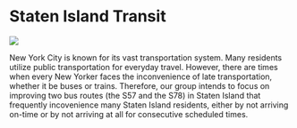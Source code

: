 
# Staten Island Transit

![](https://github.com/pmendoza41/Staten-Island-Transit/blob/readme-edits/staten%20island.jpg)

New York City is known for its vast transportation system. Many residents utilize public transportation for everyday travel. However, there are times when every New Yorker faces the inconvenience of late transportation, whether it be buses or trains. Therefore, our group intends to focus on improving two bus routes (the S57 and the S78) in Staten Island that frequently incovenience many Staten Island residents, either by not arriving on-time or by not arriving at all for consecutive scheduled times. 

